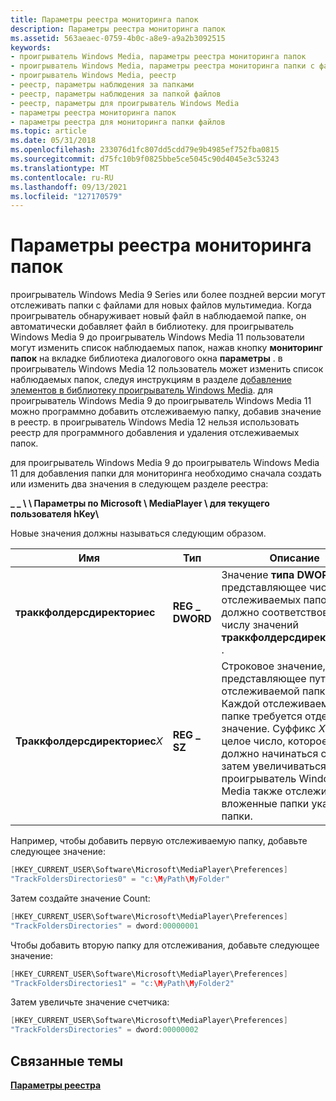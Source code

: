 ```yaml
---
title: Параметры реестра мониторинга папок
description: Параметры реестра мониторинга папок
ms.assetid: 563aeaec-0759-4b0c-a8e9-a9a2b3092515
keywords:
- проигрыватель Windows Media, параметры реестра мониторинга папок
- проигрыватель Windows Media, параметры реестра мониторинга папки с файлами
- проигрыватель Windows Media, реестр
- реестр, параметры наблюдения за папками
- реестр, параметры наблюдения за папкой файлов
- реестр, параметры для проигрыватель Windows Media
- параметры реестра мониторинга папок
- параметры реестра для мониторинга папки файлов
ms.topic: article
ms.date: 05/31/2018
ms.openlocfilehash: 233076d1fc807dd5cdd79e9b4985ef752fba0815
ms.sourcegitcommit: d75fc10b9f0825bbe5ce5045c90d4045e3c53243
ms.translationtype: MT
ms.contentlocale: ru-RU
ms.lasthandoff: 09/13/2021
ms.locfileid: "127170579"
---
```

# <a name="folder-monitoring-registry-settings"></a>Параметры реестра мониторинга папок

проигрыватель Windows Media 9 Series или более поздней версии могут отслеживать папки с файлами для новых файлов мультимедиа. Когда проигрыватель обнаруживает новый файл в наблюдаемой папке, он автоматически добавляет файл в библиотеку. для проигрыватель Windows Media 9 до проигрыватель Windows Media 11 пользователи могут изменить список наблюдаемых папок, нажав кнопку **мониторинг папок** на вкладке библиотека диалогового окна **параметры** . в проигрыватель Windows Media 12 пользователь может изменить список наблюдаемых папок, следуя инструкциям в разделе [добавление элементов в библиотеку проигрыватель Windows Media](https://windows.microsoft.com/windows7/Add-items-to-the-Windows-Media-Player-Library). для проигрыватель Windows Media 9 до проигрыватель Windows Media 11 можно программно добавить отслеживаемую папку, добавив значение в реестр. в проигрыватель Windows Media 12 нельзя использовать реестр для программного добавления и удаления отслеживаемых папок.

для проигрыватель Windows Media 9 до проигрыватель Windows Media 11 для добавления папки для мониторинга необходимо сначала создать или изменить два значения в следующем разделе реестра:

**\_ \_ \\ \\ Параметры по Microsoft \\ MediaPlayer \\ для текущего пользователя hKey\\**

Новые значения должны называться следующим образом.



| Имя                           | Тип           | Описание                                                                                                                                                                                                                                                                    |
|--------------------------------|----------------|--------------------------------------------------------------------------------------------------------------------------------------------------------------------------------------------------------------------------------------------------------------------------------|
| **траккфолдерсдиректориес**    | **REG \_ DWORD** | Значение **типа DWORD** , представляющее число отслеживаемых папок. Оно должно соответствовать числу значений **траккфолдерсдиректориес**_X_ .                                                                                                                                         |
| **Траккфолдерсдиректориес**_X_ | **REG \_ SZ**    | Строковое значение, представляющее путь к отслеживаемой папке. Каждой отслеживаемой папке требуется отдельное значение. Суффикс *X* — это целое число, которое всегда должно начинаться с 0 и затем увеличиваться на 1. проигрыватель Windows Media также отслеживает вложенные папки указанной папки. |



 

Например, чтобы добавить первую отслеживаемую папку, добавьте следующее значение:


```C++
[HKEY_CURRENT_USER\Software\Microsoft\MediaPlayer\Preferences]
"TrackFoldersDirectories0" = "c:\MyPath\MyFolder"

```



Затем создайте значение Count:


```C++
[HKEY_CURRENT_USER\Software\Microsoft\MediaPlayer\Preferences]
"TrackFoldersDirectories" = dword:00000001

```



Чтобы добавить вторую папку для отслеживания, добавьте следующее значение:


```C++
[HKEY_CURRENT_USER\Software\Microsoft\MediaPlayer\Preferences]
"TrackFoldersDirectories1" = "c:\MyPath\MyFolder2"

```



Затем увеличьте значение счетчика:


```C++
[HKEY_CURRENT_USER\Software\Microsoft\MediaPlayer\Preferences]
"TrackFoldersDirectories" = dword:00000002

```



## <a name="related-topics"></a>Связанные темы

<dl> <dt>

[**Параметры реестра**](registry-settings.md)
</dt> </dl>

 

 




